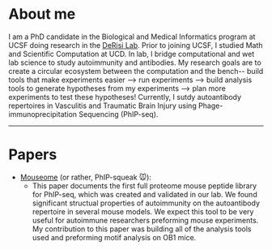# About me

I am a PhD candidate in the Biological and Medical Informatics program at UCSF doing research in the [DeRisi Lab](https://derisilab.ucsf.edu/). Prior to joining UCSF, I studied Math and Scientific Computation at UCD. In lab, I bridge computational and wet lab science to study autoimmunity and antibodies. My research goals are to create a circular ecosystem between the computation and the bench-- build tools that make experiments easier --> run experiments --> build analysis tools to generate hypotheses from my experiments --> plan more experiments to test these hypotheses!
Currently, I sutdy autoantibody repertoires in Vasculitis and Traumatic Brain Injury using Phage-immunoprecipitation Sequencing (PhIP-seq).

---
# Papers 
- [Mouseome](https://insight.jci.org/articles/view/174976/pdf) (or rather, PhIP-squeak :mouse:): 
  - This paper documents the first full proteome mouse peptide library for PhIP-seq, which was created and validated in our lab. We found significant structual properties of autoimmunity on the autoantibody repertoire in several mouse models. We expect this tool to be very useful for autoimmune researchers preforming mouse experiments.
  My contribution to this paper was building all of the analysis tools used and preforming motif analysis on OB1 mice. 
  
